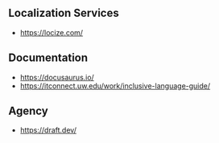 
## Localization Services
* https://locize.com/

## Documentation
* https://docusaurus.io/
* https://itconnect.uw.edu/work/inclusive-language-guide/

## Agency
* https://draft.dev/